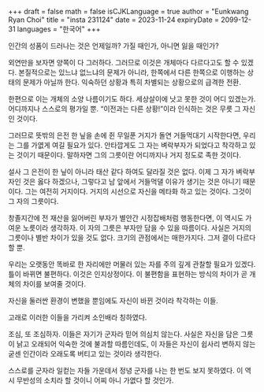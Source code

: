 +++
draft = false
math = false
isCJKLanguage = true
author = "Eunkwang Ryan Choi"
title = "insta 231124"
date = 2023-11-24
expiryDate = 2099-12-31
languages = "한국어"
+++

인간의 성품이 드러나는 것은 언제일까? 가질 때인가, 아니면 잃을 때인가?

외연만을 보자면 양쪽이 다 그러하다. 그러므로 이것은 개체마다 다르다고도 할 수 있겠다.
본질적으로는 있느냐 없느냐의 문제가 아니라, 한쪽에서 다른 한쪽으로 이행하는 상태의 문제가 아닐까 한다. 익숙하던 상황과 특히 차별되는 상황으로의 급격한 전환.

한편으로 이는 개체의 소양 나름이기도 하다. 세상살이에 낫고 못한 것이 어디 있겠는가. 어디까지나 스스로의 평가일 뿐. “이전과는 다른 상황!”이라 인식하는 것은 무릇 그 자신인 것이다. 

그러므로 뜻밖의 은전 한 닢을 손에 쥔 무일푼 거지가 돌연 거들먹대기 시작한다면, 우리는 그를 가엾게 여길 필요가 있다. 안타깝게도 그 자는 벼락부자가 되었다고 착각하고 있는 것이기 때문이다. 말하자면 그의 그릇이란 어디까지나 거지 정도로 족한 것이다.

설사 그 은전이 한 닢이 아니라 태산 같다 하여도 달라질 것은 없다. 이제 그 자가 벼락부자인 것은 옳다 하겠으나, 그렇다고 남 앞에서 거들먹댈 이유가 생기는 것은 아니기 때문이다. 그는 여전히 거지이다. 거지의 시선으로 자신을 메타화 하고 있는 것이다. 그것이 그 자의 그릇이다.

창졸지간에 전 재산을 잃어버린 부자가 별안간 시정잡배처럼 행동한다면, 이 역시도 가여운 노릇이라 생각하자. 이 자의 그릇은 부자만 담을 수 있을 따름이다. 사실은 거지의 그릇이나 별반 차이가 있을 것도 없다. 크기의 관점에서는 매한가지다. 그저 결이 다르다 할 뿐.

우리는 오랫동안 똑바로 한 자리에만 머물러 있는 자를 주의 깊게 관찰할 필요가 있겠다. 틀이 바뀌면 불편하다. 이것은 인지상정이다. 이 불편함을 표현하는 방식의 차이가 곧 개체의 차이를 보여줄 것이다.

자신을 둘러싼 환경이 변했을 뿐임에도 자신이 바뀐 것이라 착각하는 이들. 

고래로 이러한 이들을 가리켜 소인배라 칭하였다.

조심, 또 조심하자. 이들은 자기가 군자라 믿어 의심치 않는다. 사실은 자신을 담은 그릇이 낡고 오래되어 익숙한 것에 불과할 따름인데도, 이 자들은 자신이 쉽사리 변하지 않는 굳센 인간이라 오래도록 버티고 있는 것이라 생각한다. 

스스로를 군자라 일컫는 자들 가운데서 정녕 군자를 나는 한 번도 보지 못하였다. 이 역시 무반성의 소치라 할 것이니 어찌 아니 가엾다 할 것인가.